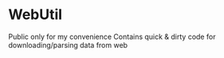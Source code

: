 # WebUtil
Public only for my convenience
Contains quick & dirty code for downloading/parsing data from web
